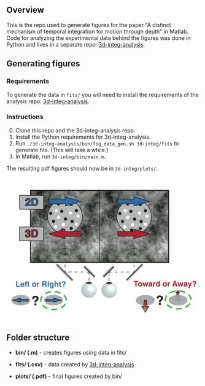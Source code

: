 ## Overview

This is the repo used to generate figures for the paper "A distinct mechanism of temporal integration for motion through depth" in Matlab. Code for analyzing the experimental data behind the figures was done in Python and lives in a separate repo: [3d-integ-analysis](https://github.com/HukLab/3d-integ-analysis).

## Generating figures

### Requirements

To generate the data in `fits/` you will need to install the requirements of the analysis repo: [3d-integ-analysis](https://github.com/HukLab/3d-integ-analysis).

### Instructions

0. Clone this repo and the 3d-integ-analysis repo.
1. Install the Python requirements for 3d-integ-analysis.
2. Run `./3d-integ-analysis/bin/fig_data_gen.sh 3d-integ/fits` to generate fits. (This will take a while.)
3. In Matlab, run `3d-integ/bin/main.m`.

The resulting pdf figures should now be in `3d-integ/plots/`.

![stimulus-fig](https://github.com/HukLab/3d-integ/blob/master/stimulus-fig.png)

## Folder structure

* __bin/ (.m)__ - creates figures using data in fits/

* __fits/ (.csv)__ - data created by [3d-integ-analysis](https://github.com/HukLab/3d-integ-analysis)

* __plots/ (.pdf)__ - final figures created by bin/
